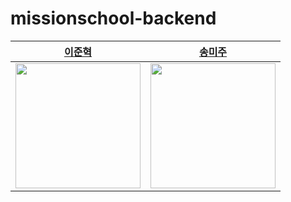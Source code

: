 # missionschool-backend

|[이준혁](https://github.com/beejh02)|[송미주](https://github.com/m222zu)|
|:---:|:---:|
|<img src="https://avatars.githubusercontent.com/u/91623756?v=4" width="200" />|<img src="https://avatars.githubusercontent.com/u/147124424?v=4" width="200">
